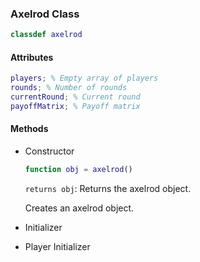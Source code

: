 ### Axelrod Class
```matlab
classdef axelrod
```
#### Attributes
```matlab
players; % Empty array of players
rounds; % Number of rounds
currentRound; % Current round
payoffMatrix; % Payoff matrix
```

#### Methods
- Constructor
    ```matlab
    function obj = axelrod()
    ```
    `returns obj`: Returns the axelrod object.
    
    Creates an axelrod object.

- Initializer

- Player Initializer